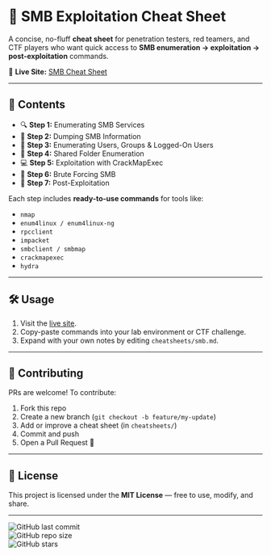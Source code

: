 # 🔐 SMB Exploitation Cheat Sheet

A concise, no-fluff **cheat sheet** for penetration testers, red teamers, and CTF players who want quick access to **SMB enumeration → exploitation → post-exploitation** commands.

📖 **Live Site:** [SMB Cheat Sheet](https://github.com/assaf53/smb-cheatsheet/blob/main/cheatsheet-smb.md)

---

## 📂 Contents

- 🔍 **Step 1:** Enumerating SMB Services  
- 📂 **Step 2:** Dumping SMB Information  
- 👥 **Step 3:** Enumerating Users, Groups & Logged-On Users  
- 📁 **Step 4:** Shared Folder Enumeration  
- 💻 **Step 5:** Exploitation with CrackMapExec  
- 🔑 **Step 6:** Brute Forcing SMB  
- 📜 **Step 7:** Post-Exploitation  

Each step includes **ready-to-use commands** for tools like:
- `nmap`
- `enum4linux / enum4linux-ng`
- `rpcclient`
- `impacket`
- `smbclient / smbmap`
- `crackmapexec`
- `hydra`

---

## 🛠 Usage

1. Visit the [live site](https://github.com/assaf53/smb-cheatsheet/blob/main/cheatsheet-smb.md).  
2. Copy-paste commands into your lab environment or CTF challenge.  
3. Expand with your own notes by editing `cheatsheets/smb.md`.  

---

## 🤝 Contributing

PRs are welcome! To contribute:  
1. Fork this repo  
2. Create a new branch (`git checkout -b feature/my-update`)  
3. Add or improve a cheat sheet (in `cheatsheets/`)  
4. Commit and push  
5. Open a Pull Request 🎉  

---

## 📜 License

This project is licensed under the **MIT License** — free to use, modify, and share.

---

![GitHub last commit](https://img.shields.io/github/last-commit/assaf53/smb-cheatsheet)  
![GitHub repo size](https://img.shields.io/github/repo-size/assaf53/smb-cheatsheet)  
![GitHub stars](https://img.shields.io/github/stars/assaf53/smb-cheatsheet?style=social)  
